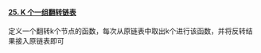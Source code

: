 #### [25. K 个一组翻转链表](https://leetcode-cn.com/problems/reverse-nodes-in-k-group/)

定义一个翻转k个节点的函数，每次从原链表中取出k个进行该函数，并将反转结果接入原链表即可

